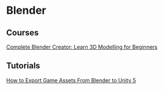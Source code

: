# Blender


## Courses
[Complete Blender Creator: Learn 3D Modelling for Beginners](https://www.udemy.com/blendertutorial/)

## Tutorials
[How to Export Game Assets From Blender to Unity 5](https://lmhpoly.com/how-to-export-game-assets-from-blender-to-unity-5/)  

